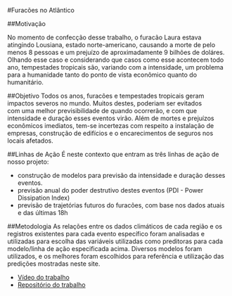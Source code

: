 #Furacões no Atlântico

##Motivação

No momento de confecção desse trabalho, o furacão Laura estava atingindo Lousiana, estado norte-americano, causando a morte de pelo menos 8 pessoas e um prejuízo de aproximadamente 9 bilhões de doláres. Olhando esse caso e considerando que casos como esse acontecem todo ano, tempestades tropicais são, variando com a intensidade, um problema para a humanidade tanto do ponto de vista econômico quanto do humanitário.

##Objetivo
Todos os anos, furacões e tempestades tropicais geram impactos severos no mundo. Muitos destes, poderiam ser evitados com uma melhor previsibilidade de quando ocorrerão, e com que  intensidade e duração esses eventos virão.
Além de mortes e prejuízos econômicos imediatos, tem-se incertezas com respeito a instalação de empresas, construção de edifícios e o encarecimentos de seguros nos locais afetados.

##Linhas de Ação
É neste contexto que entram as três linhas de ação de nosso projeto: 
- construção de modelos para previsão da intensidade e duração desses eventos.
- previsão anual do poder destrutivo destes eventos (PDI - Power Dissipation Index)
- previsão de trajetórias futuros do furacões, com base nos dados atuais e das últimas 18h

##Metodologia
As relações entre os dados climáticos de cada região e os registros existentes para cada evento específico foram analisadas e utilizadas para escolha das variáveis utilizadas como preditoras para cada modelo/linha de ação especificada acima. Diversos modelos foram utilizados, e os melhores foram escolhidos para referência e utilização das predições mostradas neste site.

- [Vídeo do trabalho](https://youtu.be/upKOYpjHVxo)
- [Repositório do trabalho](https://github.com/reneroliveira/Hurricane_Project)